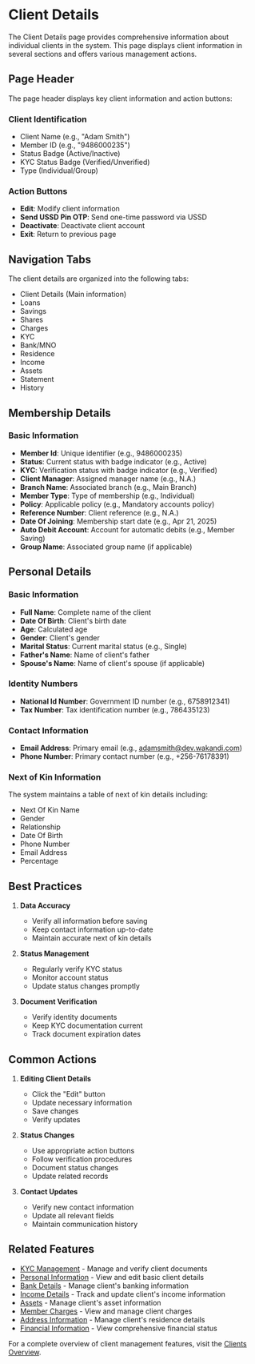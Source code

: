 # Client Details

The Client Details page provides comprehensive information about individual clients in the system. This page displays client information in several sections and offers various management actions.

## Page Header

The page header displays key client information and action buttons:

### Client Identification
- Client Name (e.g., "Adam Smith")
- Member ID (e.g., "9486000235")
- Status Badge (Active/Inactive)
- KYC Status Badge (Verified/Unverified)
- Type (Individual/Group)

### Action Buttons
- **Edit**: Modify client information
- **Send USSD Pin OTP**: Send one-time password via USSD
- **Deactivate**: Deactivate client account
- **Exit**: Return to previous page

## Navigation Tabs

The client details are organized into the following tabs:
- Client Details (Main information)
- Loans
- Savings
- Shares
- Charges
- KYC
- Bank/MNO
- Residence
- Income
- Assets
- Statement
- History

## Membership Details

### Basic Information
- **Member Id**: Unique identifier (e.g., 9486000235)
- **Status**: Current status with badge indicator (e.g., Active)
- **KYC**: Verification status with badge indicator (e.g., Verified)
- **Client Manager**: Assigned manager name (e.g., N.A.)
- **Branch Name**: Associated branch (e.g., Main Branch)
- **Member Type**: Type of membership (e.g., Individual)
- **Policy**: Applicable policy (e.g., Mandatory accounts policy)
- **Reference Number**: Client reference (e.g., N.A.)
- **Date Of Joining**: Membership start date (e.g., Apr 21, 2025)
- **Auto Debit Account**: Account for automatic debits (e.g., Member Saving)
- **Group Name**: Associated group name (if applicable)

## Personal Details

### Basic Information
- **Full Name**: Complete name of the client
- **Date Of Birth**: Client's birth date
- **Age**: Calculated age
- **Gender**: Client's gender
- **Marital Status**: Current marital status (e.g., Single)
- **Father's Name**: Name of client's father
- **Spouse's Name**: Name of client's spouse (if applicable)

### Identity Numbers
- **National Id Number**: Government ID number (e.g., 6758912341)
- **Tax Number**: Tax identification number (e.g., 786435123)

### Contact Information
- **Email Address**: Primary email (e.g., adamsmith@dev.wakandi.com)
- **Phone Number**: Primary contact number (e.g., +256-76178391)

### Next of Kin Information
The system maintains a table of next of kin details including:
- Next Of Kin Name
- Gender
- Relationship
- Date Of Birth
- Phone Number
- Email Address
- Percentage

## Best Practices

1. **Data Accuracy**
   - Verify all information before saving
   - Keep contact information up-to-date
   - Maintain accurate next of kin details

2. **Status Management**
   - Regularly verify KYC status
   - Monitor account status
   - Update status changes promptly

3. **Document Verification**
   - Verify identity documents
   - Keep KYC documentation current
   - Track document expiration dates

## Common Actions

1. **Editing Client Details**
   - Click the "Edit" button
   - Update necessary information
   - Save changes
   - Verify updates

2. **Status Changes**
   - Use appropriate action buttons
   - Follow verification procedures
   - Document status changes
   - Update related records

3. **Contact Updates**
   - Verify new contact information
   - Update all relevant fields
   - Maintain communication history

## Related Features

- [KYC Management](./documents.md) - Manage and verify client documents
- [Personal Information](./personal-information.md) - View and edit basic client details
- [Bank Details](./bank-details.md) - Manage client's banking information
- [Income Details](./income-details.md) - Track and update client's income information
- [Assets](./assets.md) - Manage client's asset information
- [Member Charges](./member-charges.md) - View and manage client charges
- [Address Information](./address-information.md) - Manage client's residence details
- [Financial Information](./financial-information.md) - View comprehensive financial status

For a complete overview of client management features, visit the [Clients Overview](./README.md). 